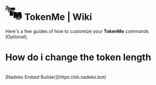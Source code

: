 # ![app icon](https://github.com/Gr3nDy/DBM-RawData/blob/master/Package/tokenme/Screenshot/icon.png) TokenMe | Wiki
Here's a few guides of how to customize your **TokenMe** commands (Optional);

# How do i change the token length

<br>
[Nadeko Embed Builder](https://eb.nadeko.bot)
